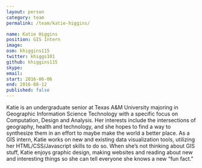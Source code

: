 ```yaml
---
layout: person
category: team
permalink: /team/katie-higgins/

name: Katie Higgins
position: GIS Intern
image:
osm: khiggins115
twitter: khiggs101
github: khiggins115
skype:
email:
start: 2016-06-06
end: 2016-08-12
published: false
---
```


Katie is an undergraduate senior at Texas A&M University majoring in Geographic Information Science Technology with a specific focus on Computation, Design and Analysis. Her interests include the intersections of geography, health and technology, and she hopes to find a way to synthesize them in an effort to maybe make the world a better place. As a GIS intern, Katie works on new and existing data visualization tools, utilizing her HTML/CSS/Javascript skills to do so. When she’s not thinking about GIS stuff, Katie enjoys graphic design, making websites and reading about new and interesting things so she can tell everyone she knows a new “fun fact.”
